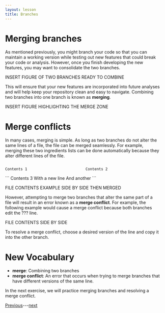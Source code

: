 ```yaml
---
layout: lesson
title: Branches
---
```


# Merging branches

As mentioned previously, you might branch your code so that you can maintain a working version while testing out new features that could break your code or analysis. However, once you finish developing the new features, you may want to consolidate the two branches.

INSERT FIGURE OF TWO BRANCHES READY TO COMBINE

This will ensure that your new features are incorporated into future analyses and will help keep your repository clean and easy to navigate. Combining two branches into one branch is known as **merging**.

INSERT FIGURE HIGHLIGHTING THE MERGE ZONE

# Merge conflicts

In many cases, merging is simple. As long as two branches do not alter the same lines of a file, the file can be merged seamlessly. For example, merging these two ingredients lists can be done automatically because they alter different lines of the file.

<div style="display:flex;flex-flow:row wrap;justify-content:space-between;">
<pre class="highlight" style="width:48%;">
<code>Contents 1</code>
</pre>
<pre class="highlight" style="width:48%;">
<code>Contents 2</code>
</pre>
</div>
```
Contents 3
With a new line
And another
```

FILE CONTENTS EXAMPLE SIDE BY SIDE THEN MERGED

However, attempting to merge two branches that alter the same part of a file will result in an error known as a **merge conflict**. For example, the following example would cause a merge conflict because both branches edit the ??? line.

FILE CONTENTS SIDE BY SIDE

To resolve a merge conflict, choose a desired version of the line and copy it into the other branch.

# New Vocabulary

* **merge**: Combining two branches
* **merge conflict**: An error that occurs when trying to merge branches that have different versions of the same line.


In the next exercise, we will practice merging branches and resolving a merge conflict.

[Previous](exercise-8)---[next](exercise-9)
